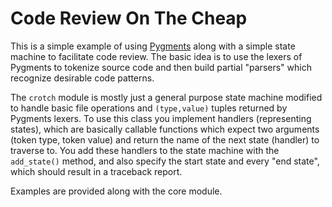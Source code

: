 Code Review On The Cheap
========================

This is a simple example of using [Pygments](http://pygments.org) along with a simple state machine to facilitate code review. The basic idea is to use the lexers of Pygments to tokenize source code and then build partial "parsers" which recognize desirable code patterns.

The `crotch` module is mostly just a general purpose state machine modified to handle basic file operations and `(type,value)` tuples returned by Pygments lexers. To use this class you implement handlers (representing states), which are basically callable functions which expect two arguments (token type, token value) and return the name of the next state (handler) to traverse to. You add these handlers to the state machine with the `add_state()` method, and also specify the start state and every "end state", which should result in a traceback report. 

Examples are provided along with the core module.

